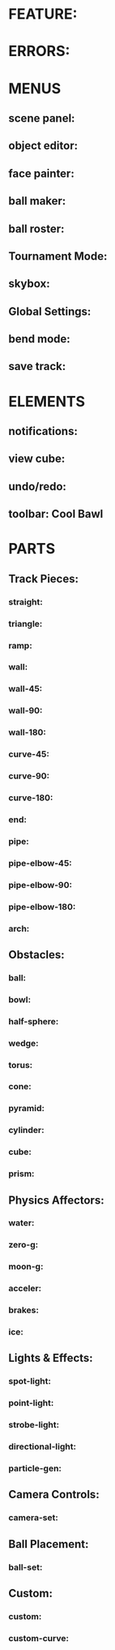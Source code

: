 # FEATURE: 

# ERRORS:

# MENUS 
## scene panel: 
## object editor:
## face painter:
## ball maker:
## ball roster:
## Tournament Mode:
## skybox: 
## Global Settings:
## bend mode:
## save track:

# ELEMENTS
## notifications:
## view cube:
## undo/redo:
## toolbar: Cool Bawl
# PARTS
## Track Pieces:
### straight:
### triangle:
### ramp:
### wall:
### wall-45:
### wall-90:
### wall-180:
### curve-45:
### curve-90:
### curve-180:
### end:
### pipe:
### pipe-elbow-45:
### pipe-elbow-90:
### pipe-elbow-180:
### arch:
## Obstacles:
### ball:
### bowl:
### half-sphere:
### wedge:
### torus:
### cone:
### pyramid:
### cylinder:
### cube:
### prism:
## Physics Affectors:
### water:
### zero-g:
### moon-g:
### acceler:
### brakes:
### ice:
## Lights & Effects:
### spot-light:
### point-light:
### strobe-light:
### directional-light:
### particle-gen:
## Camera Controls:
### camera-set:
## Ball Placement:
### ball-set:
## Custom:
### custom:
### custom-curve:
